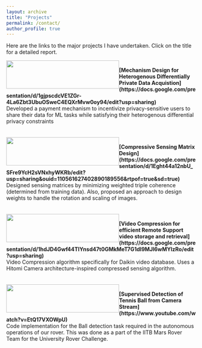 ```yaml
---
layout: archive
title: "Projects"
permalink: /contact/
author_profile: true
---
```


Here are the links to the major projects I have undertaken. Click on the title for a detailed report.

<img src="https://ameyanjarlekar.github.io/files/balance.PNG" width="300" height="75" style="float:left">
<br>
<b> [Mechanism Design for Heterogenous Differentially Private Data Acquistion](https://docs.google.com/presentation/d/1gjpscdcVE1ZGr-4La6Zbt3UbuOSweC4EQXrMvw0oy94/edit?usp=sharing)</b> <br>
Developed a payment mechanism to incentivize privacy-sensitive users to share their data for ML tasks while satisfying their heterogenous differential privacy constraints
<br>
<br>
<br>
<img src="https://ameyanjarlekar.github.io/files/res1.PNG" width="300" height="75" style="float:left">
<br>
<b> [Compressive Sensing Matrix Design](https://docs.google.com/presentation/d/1Eght44a12nbU_SFre9YcH2sVNxhyWKRb/edit?usp=sharing&ouid=110561627402890189556&rtpof=true&sd=true)</b> <br>
Designed sensing matrices by minimizing weighted triple coherence (determined from training data). Also, proposed an approach to design weights to handle the rotation and scaling of images. 
<br>
<br>
<br>
<img src="https://ameyanjarlekar.github.io/files/vid1.PNG" width="300" height="75" style="float:left">
<br>
<b> [Video Compression for efficient Remote Support video storage and retrieval](https://docs.google.com/presentation/d/1hdJD4Gwf44TlYnsd47t0GMkMeT7G1dl9MJl6wMYlzRo/edit?usp=sharing)</b> <br>
Video Compression algorithm specifically for Daikin video database. Uses a Hitomi Camera architecture-inspired compressed sensing algorithm.
<br>
<br>
<br>
<img src="https://ameyanjarlekar.github.io/files/mrt.PNG" width="300" height="75" style="float:left"> &nbsp;
<br>
<b>[Supervised Detection of Tennis Ball from Camera Stream](https://www.youtube.com/watch?v=EtQ17VXOWpU)</b> <br> 
  Code implementation for the Ball detection task required in the autonomous operations of our rover. This was done as a part of the IITB Mars Rover Team for the University Rover Challenge. 

